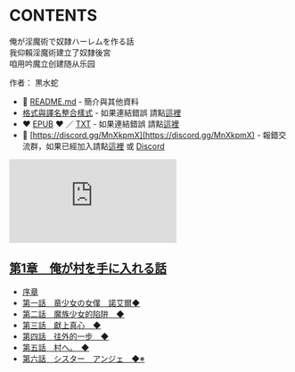 # CONTENTS

俺が淫魔術で奴隷ハーレムを作る話  
我仰賴淫魔術建立了奴隸後宮  
咱用吟魔立创建随从乐园  

作者： 黒水蛇  



- :closed_book: [README.md](README.md) - 簡介與其他資料
- [格式與譯名整合樣式](https://github.com/bluelovers/node-novel/blob/master/lib/locales/%E4%BF%BA%E3%81%8C%E6%B7%AB%E9%AD%94%E8%A1%93%E3%81%A7%E5%A5%B4%E9%9A%B7%E3%83%8F%E3%83%BC%E3%83%AC%E3%83%A0%E3%82%92%E4%BD%9C%E3%82%8B%E8%A9%B1.ts) - 如果連結錯誤 請點[這裡](https://github.com/bluelovers/node-novel/blob/master/lib/locales/)
-  :heart: [EPUB](https://gitlab.com/demonovel/epub-txt/blob/master/h/%E6%88%91%E4%BB%B0%E8%B3%B4%E6%B7%AB%E9%AD%94%E8%A1%93%E5%BB%BA%E7%AB%8B%E4%BA%86%E5%A5%B4%E9%9A%B8%E5%BE%8C%E5%AE%AE.epub) :heart:  ／ [TXT](https://gitlab.com/demonovel/epub-txt/blob/master/h/out/%E6%88%91%E4%BB%B0%E8%B3%B4%E6%B7%AB%E9%AD%94%E8%A1%93%E5%BB%BA%E7%AB%8B%E4%BA%86%E5%A5%B4%E9%9A%B8%E5%BE%8C%E5%AE%AE.out.txt) - 如果連結錯誤 請點[這裡](https://gitlab.com/demonovel/epub-txt/blob/master/h/)
- :mega: [https://discord.gg/MnXkpmX](https://discord.gg/MnXkpmX) - 報錯交流群，如果已經加入請點[這裡](https://discordapp.com/channels/467794087769014273/467794088285175809) 或 [Discord](https://discordapp.com/channels/@me)


![導航目錄](https://chart.apis.google.com/chart?cht=qr&chs=150x150&chl=https://gitlab.com/novel-group/txt-source/blob/master/h/俺が淫魔術で奴隷ハーレムを作る話/導航目錄.md "導航目錄")




## [第1章　俺が村を手に入れる話](00000_%E7%AC%AC1%E7%AB%A0%E3%80%80%E4%BF%BA%E3%81%8C%E6%9D%91%E3%82%92%E6%89%8B%E3%81%AB%E5%85%A5%E3%82%8C%E3%82%8B%E8%A9%B1)

- [序章](00000_%E7%AC%AC1%E7%AB%A0%E3%80%80%E4%BF%BA%E3%81%8C%E6%9D%91%E3%82%92%E6%89%8B%E3%81%AB%E5%85%A5%E3%82%8C%E3%82%8B%E8%A9%B1/00010_%E5%BA%8F%E7%AB%A0.txt)
- [第一話　竜少女の女僕　諾艾爾◆](00000_%E7%AC%AC1%E7%AB%A0%E3%80%80%E4%BF%BA%E3%81%8C%E6%9D%91%E3%82%92%E6%89%8B%E3%81%AB%E5%85%A5%E3%82%8C%E3%82%8B%E8%A9%B1/00020_%E7%AC%AC%E4%B8%80%E8%A9%B1%E3%80%80%E7%AB%9C%E5%B0%91%E5%A5%B3%E3%81%AE%E5%A5%B3%E5%83%95%E3%80%80%E8%AB%BE%E8%89%BE%E7%88%BE%E2%97%86.txt)
- [第二話　魔族少女的陷阱　◆](00000_%E7%AC%AC1%E7%AB%A0%E3%80%80%E4%BF%BA%E3%81%8C%E6%9D%91%E3%82%92%E6%89%8B%E3%81%AB%E5%85%A5%E3%82%8C%E3%82%8B%E8%A9%B1/00030_%E7%AC%AC%E4%BA%8C%E8%A9%B1%E3%80%80%E9%AD%94%E6%97%8F%E5%B0%91%E5%A5%B3%E7%9A%84%E9%99%B7%E9%98%B1%E3%80%80%E2%97%86.txt)
- [第三話　獻上真心　◆](00000_%E7%AC%AC1%E7%AB%A0%E3%80%80%E4%BF%BA%E3%81%8C%E6%9D%91%E3%82%92%E6%89%8B%E3%81%AB%E5%85%A5%E3%82%8C%E3%82%8B%E8%A9%B1/00040_%E7%AC%AC%E4%B8%89%E8%A9%B1%E3%80%80%E7%8D%BB%E4%B8%8A%E7%9C%9F%E5%BF%83%E3%80%80%E2%97%86.txt)
- [第四話　往外的一步　◆](00000_%E7%AC%AC1%E7%AB%A0%E3%80%80%E4%BF%BA%E3%81%8C%E6%9D%91%E3%82%92%E6%89%8B%E3%81%AB%E5%85%A5%E3%82%8C%E3%82%8B%E8%A9%B1/00050_%E7%AC%AC%E5%9B%9B%E8%A9%B1%E3%80%80%E5%BE%80%E5%A4%96%E7%9A%84%E4%B8%80%E6%AD%A5%E3%80%80%E2%97%86.txt)
- [第五話　村へ。　◆](00000_%E7%AC%AC1%E7%AB%A0%E3%80%80%E4%BF%BA%E3%81%8C%E6%9D%91%E3%82%92%E6%89%8B%E3%81%AB%E5%85%A5%E3%82%8C%E3%82%8B%E8%A9%B1/00060_%E7%AC%AC%E4%BA%94%E8%A9%B1%E3%80%80%E6%9D%91%E3%81%B8%E3%80%82%E3%80%80%E2%97%86.txt)
- [第六話　シスター　アンジェ　◆※](00000_%E7%AC%AC1%E7%AB%A0%E3%80%80%E4%BF%BA%E3%81%8C%E6%9D%91%E3%82%92%E6%89%8B%E3%81%AB%E5%85%A5%E3%82%8C%E3%82%8B%E8%A9%B1/00070_%E7%AC%AC%E5%85%AD%E8%A9%B1%E3%80%80%E3%82%B7%E3%82%B9%E3%82%BF%E3%83%BC%E3%80%80%E3%82%A2%E3%83%B3%E3%82%B8%E3%82%A7%E3%80%80%E2%97%86%E2%80%BB.txt)

